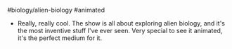 #biology/alien-biology
#animated 

- Really, really cool. The show is all about exploring alien biology, and it's the most inventive stuff I've ever seen. Very special to see it animated, it's the perfect medium for it. 